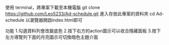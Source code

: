 
使用 terminal，將專案下載至本機電腦
  git clone https://github.com/Leo5233/Ad-schedule.git
進入存放此專案的資料夾
  cd Ad-schedule
以瀏覽器開啟index.html即可

功能
  1.勾選資料列會改變底色
  2.按下右方的action圖示可以收合隱藏面板
  3.按下左方導覽列下面的月亮圖示可切換暗色主題介面
